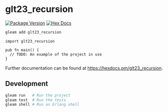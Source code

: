 # glt23_recursion

[![Package Version](https://img.shields.io/hexpm/v/glt23_recursion)](https://hex.pm/packages/glt23_recursion)
[![Hex Docs](https://img.shields.io/badge/hex-docs-ffaff3)](https://hexdocs.pm/glt23_recursion/)

```sh
gleam add glt23_recursion
```
```gleam
import glt23_recursion

pub fn main() {
  // TODO: An example of the project in use
}
```

Further documentation can be found at <https://hexdocs.pm/glt23_recursion>.

## Development

```sh
gleam run   # Run the project
gleam test  # Run the tests
gleam shell # Run an Erlang shell
```
